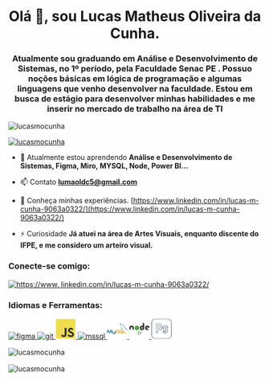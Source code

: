 <h1 align="center">Olá 👋, sou Lucas Matheus Oliveira da Cunha.</h1>
<h3 align="center">Atualmente sou graduando em Análise e Desenvolvimento de Sistemas, no 1º período, pela Faculdade Senac PE . Possuo noções básicas em lógica de programação e algumas linguagens que venho desenvolver na faculdade. Estou em busca de estágio para desenvolver minhas habilidades e me inserir no mercado de trabalho na área de TI</h3>

<p align="left"> <img src="https://komarev.com/ghpvc/?username= lucasmocunha&label=Profile%20views&color=0e75b6&style=flat" alt="lucasmocunha" /> </p>

<p align="left"> <a href="https://github.com/ryo-ma/github-profile- trophy"><img src="https://github-profile-trophy.vercel.app/?username=lucasmocunha" alt="lucasmocunha" /></a> </p>

- 🌱 Atualmente estou aprendendo **Análise e Desenvolvimento de Sistemas, Figma, Miro, MYSQL, Node, Power BI...**

- 📫 Contato **lumaoldc5@gmail.com**

- 📄 Conheça minhas experiências. [https://www.linkedin.com/in/lucas-m-cunha-9063a0322/](https://www.linkedin.com/in/lucas-m-cunha-9063a0322/)

- ⚡ Curiosidade **Já atuei na área de Artes Visuais, enquanto discente do IFPE, e me considero um arteiro visual.**

<h3 align="left">Conecte-se comigo:</h3>
<p align="left">
<a href=" https://linkedin.com/in/https://www.linkedin.com/in/lucas-m-cunha-9063a0322/" target="blank"><img align="center" src="https://raw.githubusercontent.com/rahuldkjain/github-profile-readme-generator/master/src/images/icons/Social/linked-in-alt.svg" alt="https://www. linkedin.com/in/lucas-m-cunha-9063a0322/" height="30" width="40" /></a>
</p>

<h3 align="left">Idiomas e Ferramentas:</h3 >
<p align="left"> <a href="https://www.figma.com/" target="_blank" rel="noreferrer"> <img src="https://www.vectorlogo.zone/logos/figma/figma-icon.svg" alt="figma" width="40" height="40"/> </a> <a href="https://git-scm.com/" target="_blank" rel="noreferrer"> <img src="https://www.vectorlogo.zone/logos/git-scm/git-scm-icon.svg" alt="git" width="40" height="40"/> </a> <a href="https://developer.mozilla.org/en-US/docs/Web/JavaScript" target="_blank" rel="noreferrer"> <img src="https://raw.githubusercontent.com/devicons/devicon/master/icons/javascript/javascript-original.svg" alt="javascript" width="40" height="40"/> </a> <a href="https://www.microsoft.com/en-us/sql-server" target="_blank" rel="noreferrer"> <img src="https://www.svgrepo.com/show/303229/microsoft-sql-server-logo.svg" alt="mssql" width="40" height="40"/> </a> <a href="https://www.mysql.com/" target="_blank" rel="noreferrer"> <img src="https://raw.githubusercontent.com/devicons/devicon/master/icons/mysql/mysql-original-wordmark.svg" alt="mysql" width="40" height="40"/> </a> <a href="https://nodejs.org" target="_blank" rel="noreferrer"> <img src="https://raw.githubusercontent.com/devicons/devicon/master/icons/nodejs/nodejs-original-wordmark.svg" alt="nodejs" width="40" height="40"/> </a> <a href="https://www.photoshop.com/en" target="_blank" rel="noreferrer"> <img src="https://raw.githubusercontent.com/devicons/devicon/master/icons/photoshop/photoshop-line.svg" alt="photoshop" width="40" height="40"/> </a> </p>

<p><img align="center" src="https://github-readme-stats.vercel.app/api/top-langs?username=lucasmocunha&show_icons=true&locale=en&layout=compact" alt="lucasmocunha" /></p>

<p><img align="center" src="https://github-readme-streak-stats.herokuapp.com/?user=lucasmocunha&" alt="lucasmocunha" /></p>
